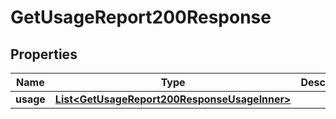 

# GetUsageReport200Response


## Properties

| Name | Type | Description | Notes |
|------------ | ------------- | ------------- | -------------|
|**usage** | [**List&lt;GetUsageReport200ResponseUsageInner&gt;**](GetUsageReport200ResponseUsageInner.md) |  |  [optional] |



